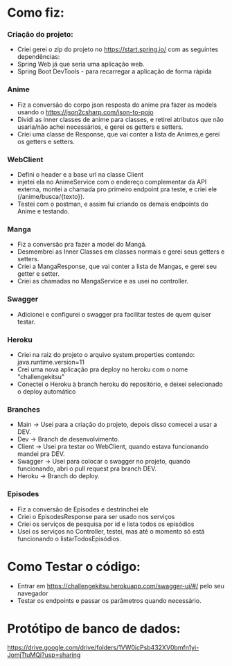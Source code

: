 # Como fiz:
<h3>Criação do projeto:</h3>

- Criei gerei o zip do projeto no https://start.spring.io/ com as seguintes dependências:<br>
-  Spring Web já que seria uma aplicação web. <br>
-  Spring Boot DevTools - para recarregar a aplicação de forma rápida <br>

<h3>Anime</h3>

  - Fiz a conversão do corpo json resposta do anime pra fazer as models usando o https://json2csharp.com/json-to-pojo <br>
  - Dividi as inner classes de anime para classes, e retirei atributos que não usaria/não achei necessários, e gerei os getters e setters.<br>
  - Criei uma classe de Response, que vai conter a lista de Animes,e gerei os getters e setters.<br>

 <h3> WebClient</h3>
 
  - Defini o header e a base url na classe Client<br>
  - injetei ela no AnimeService com o endereço complementar da API externa, montei a chamada pro primeiro endpoint pra teste, e criei ele (/anime/busca/{texto}).<br>
  - Testei com o postman, e assim fui criando os demais endpoints do Anime e testando.<br>

<h3>Manga</h3>

 - Fiz a conversão pra fazer a model do Mangá.<br>
 - Desmembrei as Inner Classes em classes normais e gerei seus getters e setters.<br>
 - Criei a MangaResponse, que vai conter a lista de Mangas, e gerei seu getter e setter.<br>
 - Criei as chamadas no MangaService e as usei no controller.<br>
 
<h3>Swagger</h3>

 - Adicionei e configurei o swagger pra facilitar testes de quem quiser testar.<br>

<h3>Heroku</h3>

- Criei na raiz do projeto o arquivo system.properties contendo: java.runtime.version=11
- Crei uma nova aplicação pra deploy no heroku com o nome "challengekitsu"
- Conectei o Heroku à branch heroku do repositório, e deixei selecionado o deploy automático

<h3>Branches</h3>

  - Main -> Usei para a criação do projeto, depois disso comecei a usar a DEV.
  - Dev -> Branch de desenvolvimento.
  - Client -> Usei pra testar oo WebClient, quando estava funcionando mandei pra DEV.
  - Swagger -> Usei para colocar o swagger no projeto, quando funcionando, abri o pull request pra branch DEV.
  - Heroku -> Branch do deploy.

<h3>Episodes</h3>

- Fiz a conversão de Episodes e destrinchei ele
- Criei o EpisodesResponse para ser usado nos serviços
- Criei os serviços de pesquisa por id e lista todos os episódios
- Usei os serviços no Controller, testei, mas até o momento só está funcionando o listarTodosEpisódios.

# Como Testar o código:

 - Entrar em https://challengekitsu.herokuapp.com/swagger-ui/#/ pelo seu navegador
 - Testar os endpoints e passar os parâmetros quando necessário.
    
# Protótipo de banco de dados:
https://drive.google.com/drive/folders/1VW0icPsb432XV0bmfn1yi-JomjTtuMQi?usp=sharing

